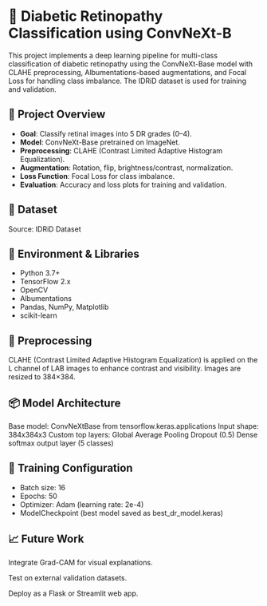 # 🧠 Diabetic Retinopathy Classification using ConvNeXt-B
This project implements a deep learning pipeline for multi-class classification of diabetic retinopathy using the ConvNeXt-Base model with CLAHE preprocessing, Albumentations-based augmentations, and Focal Loss for handling class imbalance. The IDRiD dataset is used for training and validation.
## 📌 Project Overview

- **Goal**: Classify retinal images into 5 DR grades (0–4).
- **Model**: ConvNeXt-Base pretrained on ImageNet.
- **Preprocessing**: CLAHE (Contrast Limited Adaptive Histogram Equalization).
- **Augmentation**: Rotation, flip, brightness/contrast, normalization.
- **Loss Function**: Focal Loss for class imbalance.
- **Evaluation**: Accuracy and loss plots for training and validation.
## 📁 Dataset
Source: IDRiD Dataset
## 🧪 Environment & Libraries
- Python 3.7+
- TensorFlow 2.x
- OpenCV
- Albumentations
- Pandas, NumPy, Matplotlib
- scikit-learn
## 🧼 Preprocessing
CLAHE (Contrast Limited Adaptive Histogram Equalization) is applied on the L channel of LAB images to enhance contrast and visibility.
Images are resized to 384×384.
## 📦 Model Architecture
Base model: ConvNeXtBase from tensorflow.keras.applications
Input shape: 384x384x3
Custom top layers:
Global Average Pooling
Dropout (0.5)
Dense softmax output layer (5 classes)
## 🔁 Training Configuration
- Batch size: 16
- Epochs: 50
- Optimizer: Adam (learning rate: 2e-4)
- ModelCheckpoint (best model saved as best_dr_model.keras)
## 📈 Future Work
Integrate Grad-CAM for visual explanations.

Test on external validation datasets.

Deploy as a Flask or Streamlit web app.

